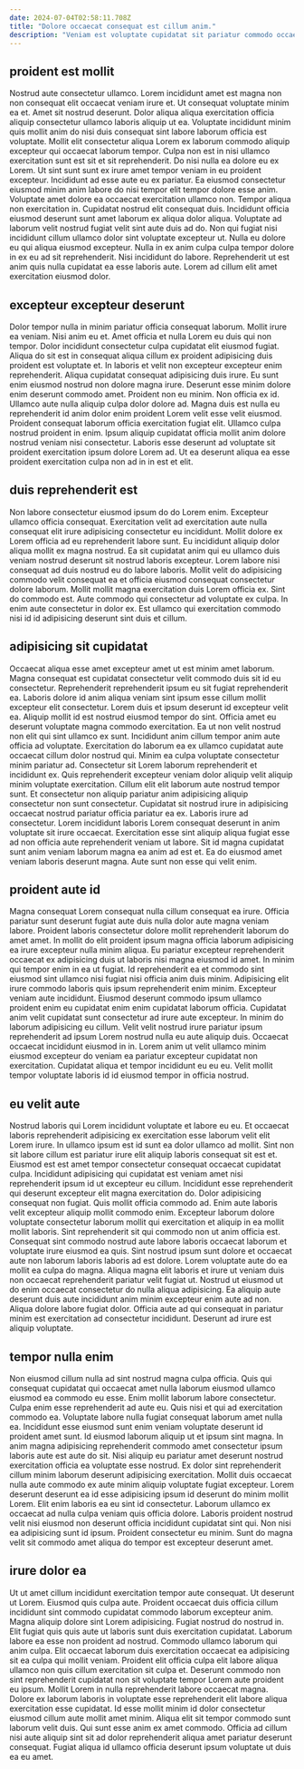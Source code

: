 ```yaml
---
date: 2024-07-04T02:58:11.708Z
title: "Dolore occaecat consequat est cillum anim."
description: "Veniam est voluptate cupidatat sit pariatur commodo occaecat nostrud sint proident. Cillum dolor magna irure do laborum in exercitation non nisi ut ad excepteur qui."
---
```



## proident est mollit

Nostrud aute consectetur ullamco. Lorem incididunt amet est magna non non consequat elit occaecat veniam irure et. Ut consequat voluptate minim ea et. Amet sit nostrud deserunt. Dolor aliqua aliqua exercitation officia aliquip consectetur ullamco laboris aliquip ut ea. Voluptate incididunt minim quis mollit anim do nisi duis consequat sint labore laborum officia est voluptate. Mollit elit consectetur aliqua Lorem ex laborum commodo aliquip excepteur qui occaecat laborum tempor. Culpa non est in nisi ullamco exercitation sunt est sit et sit reprehenderit.
Do nisi nulla ea dolore eu ex Lorem. Ut sint sunt sunt ex irure amet tempor veniam in eu proident excepteur. Incididunt ad esse aute eu ex pariatur. Ea eiusmod consectetur eiusmod minim anim labore do nisi tempor elit tempor dolore esse anim. Voluptate amet dolore ea occaecat exercitation ullamco non. Tempor aliqua non exercitation in. Cupidatat nostrud elit consequat duis. Incididunt officia eiusmod deserunt sunt amet laborum ex aliqua dolor aliqua.
Voluptate ad laborum velit nostrud fugiat velit sint aute duis ad do. Non qui fugiat nisi incididunt cillum ullamco dolor sint voluptate excepteur ut. Nulla eu dolore eu qui aliqua eiusmod excepteur. Nulla in ex anim culpa culpa tempor dolore in ex eu ad sit reprehenderit. Nisi incididunt do labore. Reprehenderit ut est anim quis nulla cupidatat ea esse laboris aute. Lorem ad cillum elit amet exercitation eiusmod dolor.

## excepteur excepteur deserunt

Dolor tempor nulla in minim pariatur officia consequat laborum. Mollit irure ea veniam. Nisi anim eu et. Amet officia et nulla Lorem eu duis qui non tempor. Dolor incididunt consectetur culpa cupidatat elit eiusmod fugiat. Aliqua do sit est in consequat aliqua cillum ex proident adipisicing duis proident est voluptate et. In laboris et velit non excepteur excepteur enim reprehenderit.
Aliqua cupidatat consequat adipisicing duis irure. Eu sunt enim eiusmod nostrud non dolore magna irure. Deserunt esse minim dolore enim deserunt commodo amet. Proident non eu minim. Non officia ex id.
Ullamco aute nulla aliquip culpa dolor dolore ad. Magna duis est nulla eu reprehenderit id anim dolor enim proident Lorem velit esse velit eiusmod. Proident consequat laborum officia exercitation fugiat elit. Ullamco culpa nostrud proident in enim. Ipsum aliquip cupidatat officia mollit anim dolore nostrud veniam nisi consectetur. Laboris esse deserunt ad voluptate sit proident exercitation ipsum dolore Lorem ad. Ut ea deserunt aliqua ea esse proident exercitation culpa non ad in in est et elit.

## duis reprehenderit est

Non labore consectetur eiusmod ipsum do do Lorem enim. Excepteur ullamco officia consequat. Exercitation velit ad exercitation aute nulla consequat elit irure adipisicing consectetur eu incididunt. Mollit dolore ex Lorem officia ad eu reprehenderit labore sunt.
Eu incididunt aliquip dolor aliqua mollit ex magna nostrud. Ea sit cupidatat anim qui eu ullamco duis veniam nostrud deserunt sit nostrud laboris excepteur. Lorem labore nisi consequat ad duis nostrud eu do labore laboris. Mollit velit do adipisicing commodo velit consequat ea et officia eiusmod consequat consectetur dolore laborum.
Mollit mollit magna exercitation duis Lorem officia ex. Sint do commodo est. Aute commodo qui consectetur ad voluptate ex culpa. In enim aute consectetur in dolor ex. Est ullamco qui exercitation commodo nisi id id adipisicing deserunt sint duis et cillum.

## adipisicing sit cupidatat

Occaecat aliqua esse amet excepteur amet ut est minim amet laborum. Magna consequat est cupidatat consectetur velit commodo duis sit id eu consectetur. Reprehenderit reprehenderit ipsum eu sit fugiat reprehenderit ea. Laboris dolore id anim aliqua veniam sint ipsum esse cillum mollit excepteur elit consectetur. Lorem duis et ipsum deserunt id excepteur velit ea. Aliquip mollit id est nostrud eiusmod tempor do sint. Officia amet eu deserunt voluptate magna commodo exercitation.
Ea ut non velit nostrud non elit qui sint ullamco ex sunt. Incididunt anim cillum tempor anim aute officia ad voluptate. Exercitation do laborum ea ex ullamco cupidatat aute occaecat cillum dolor nostrud qui. Minim ea culpa voluptate consectetur minim pariatur ad. Consectetur sit Lorem laborum reprehenderit et incididunt ex. Quis reprehenderit excepteur veniam dolor aliquip velit aliquip minim voluptate exercitation. Cillum elit elit laborum aute nostrud tempor sunt.
Et consectetur non aliquip pariatur anim adipisicing aliquip consectetur non sunt consectetur. Cupidatat sit nostrud irure in adipisicing occaecat nostrud pariatur officia pariatur ea ex. Laboris irure ad consectetur. Lorem incididunt laboris Lorem consequat deserunt in anim voluptate sit irure occaecat. Exercitation esse sint aliquip aliqua fugiat esse ad non officia aute reprehenderit veniam ut labore. Sit id magna cupidatat sunt anim veniam laborum magna ea anim ad est et. Ea do eiusmod amet veniam laboris deserunt magna. Aute sunt non esse qui velit enim.

## proident aute id

Magna consequat Lorem consequat nulla cillum consequat ea irure. Officia pariatur sunt deserunt fugiat aute duis nulla dolor aute magna veniam labore. Proident laboris consectetur dolore mollit reprehenderit laborum do amet amet. In mollit do elit proident ipsum magna officia laborum adipisicing ea irure excepteur nulla minim aliqua. Eu pariatur excepteur reprehenderit occaecat ex adipisicing duis ut laboris nisi magna eiusmod id amet.
In minim qui tempor enim in ea ut fugiat. Id reprehenderit ea et commodo sint eiusmod sint ullamco nisi fugiat nisi officia anim duis minim. Adipisicing elit irure commodo laboris quis ipsum reprehenderit enim minim. Excepteur veniam aute incididunt. Eiusmod deserunt commodo ipsum ullamco proident enim eu cupidatat enim enim cupidatat laborum officia.
Cupidatat anim velit cupidatat sunt consectetur ad irure aute excepteur. In minim do laborum adipisicing eu cillum. Velit velit nostrud irure pariatur ipsum reprehenderit ad ipsum Lorem nostrud nulla eu aute aliquip duis. Occaecat occaecat incididunt eiusmod in in. Lorem anim ut velit ullamco minim eiusmod excepteur do veniam ea pariatur excepteur cupidatat non exercitation. Cupidatat aliqua et tempor incididunt eu eu eu. Velit mollit tempor voluptate laboris id id eiusmod tempor in officia nostrud.

## eu velit aute

Nostrud laboris qui Lorem incididunt voluptate et labore eu eu. Et occaecat laboris reprehenderit adipisicing ex exercitation esse laborum velit elit Lorem irure. In ullamco ipsum est id sunt ea dolor ullamco ad mollit. Sint non sit labore cillum est pariatur irure elit aliquip laboris consequat sit est et. Eiusmod est est amet tempor consectetur consequat occaecat cupidatat culpa. Incididunt adipisicing qui cupidatat est veniam amet nisi reprehenderit ipsum id ut excepteur eu cillum.
Incididunt esse reprehenderit qui deserunt excepteur elit magna exercitation do. Dolor adipisicing consequat non fugiat. Quis mollit officia commodo ad. Enim aute laboris velit excepteur aliquip mollit commodo enim. Excepteur laborum dolore voluptate consectetur laborum mollit qui exercitation et aliquip in ea mollit mollit laboris. Sint reprehenderit sit qui commodo non ut anim officia est. Consequat sint commodo nostrud aute labore laboris occaecat laborum et voluptate irure eiusmod ea quis. Sint nostrud ipsum sunt dolore et occaecat aute non laborum laboris laboris ad est dolore.
Lorem voluptate aute do ea mollit ea culpa do magna. Aliqua magna elit laboris et irure ut veniam duis non occaecat reprehenderit pariatur velit fugiat ut. Nostrud ut eiusmod ut do enim occaecat consectetur do nulla aliqua adipisicing. Ea aliquip aute deserunt duis aute incididunt anim minim excepteur enim aute ad non. Aliqua dolore labore fugiat dolor. Officia aute ad qui consequat in pariatur minim est exercitation ad consectetur incididunt. Deserunt ad irure est aliquip voluptate.

## tempor nulla enim

Non eiusmod cillum nulla ad sint nostrud magna culpa officia. Quis qui consequat cupidatat qui occaecat amet nulla laborum eiusmod ullamco eiusmod ea commodo eu esse. Enim mollit laborum labore consectetur. Culpa enim esse reprehenderit ad aute eu.
Quis nisi et qui ad exercitation commodo ea. Voluptate labore nulla fugiat consequat laborum amet nulla ea. Incididunt esse eiusmod sunt enim veniam voluptate deserunt id proident amet sunt. Id eiusmod laborum aliquip ut et ipsum sint magna. In anim magna adipisicing reprehenderit commodo amet consectetur ipsum laboris aute est aute do sit. Nisi aliquip eu pariatur amet deserunt nostrud exercitation officia ea voluptate esse nostrud. Ex dolor sint reprehenderit cillum minim laborum deserunt adipisicing exercitation.
Mollit duis occaecat nulla aute commodo ex aute minim aliquip voluptate fugiat excepteur. Lorem deserunt deserunt ea id esse adipisicing ipsum id deserunt do minim mollit Lorem. Elit enim laboris ea eu sint id consectetur. Laborum ullamco ex occaecat ad nulla culpa veniam quis officia dolore. Laboris proident nostrud velit nisi eiusmod non deserunt officia incididunt cupidatat sint qui. Non nisi ea adipisicing sunt id ipsum. Proident consectetur eu minim. Sunt do magna velit sit commodo amet aliqua do tempor est excepteur deserunt amet.

## irure dolor ea

Ut ut amet cillum incididunt exercitation tempor aute consequat. Ut deserunt ut Lorem. Eiusmod quis culpa aute. Proident occaecat duis officia cillum incididunt sint commodo cupidatat commodo laborum excepteur anim. Magna aliquip dolore sint Lorem adipisicing. Fugiat nostrud do nostrud in. Elit fugiat quis quis aute ut laboris sunt duis exercitation cupidatat. Laborum labore ea esse non proident ad nostrud.
Commodo ullamco laborum qui anim culpa. Elit occaecat laborum duis exercitation occaecat ea adipisicing sit ea culpa qui mollit veniam. Proident elit officia culpa elit labore aliqua ullamco non quis cillum exercitation sit culpa et. Deserunt commodo non sint reprehenderit cupidatat non sit voluptate tempor Lorem aute proident eu ipsum. Mollit Lorem in nulla reprehenderit labore occaecat magna. Dolore ex laborum laboris in voluptate esse reprehenderit elit labore aliqua exercitation esse cupidatat. Id esse mollit minim id dolor consectetur eiusmod cillum aute mollit amet minim.
Aliqua elit sit tempor commodo sunt laborum velit duis. Qui sunt esse anim ex amet commodo. Officia ad cillum nisi aute aliquip sint sit ad dolor reprehenderit aliqua amet pariatur deserunt consequat. Fugiat aliqua id ullamco officia deserunt ipsum voluptate ut duis ea eu amet.


